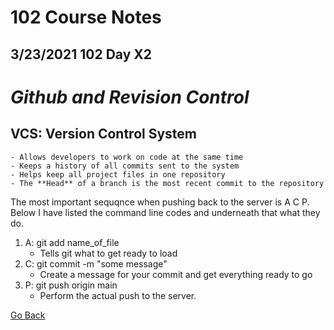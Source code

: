 # 102 Course Notes

## 3/23/2021 102 Day X2

# *Github and Revision Control*

## VCS: Version Control System
	- Allows developers to work on code at the same time
	- Keeps a history of all commits sent to the system
	- Helps keep all project files in one repository
    - The **Head** of a branch is the most recent commit to the repository

The most important sequqnce when pushing back to the server is A C P. Below I have listed the command line codes and underneath that what they do.
1. A: git add name_of_file
    - Tells git what to get ready to load
1. C: git commit -m "some message"
    - Create a message for your commit and get everything ready to go
1. P: git push origin main
    - Perform the actual push to the server.

[Go Back](README.md)